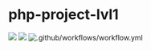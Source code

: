 # php-project-lvl1
<a href="https://codeclimate.com/github/ElenaIzotova8/php-project-lvl1/maintainability"><img src="https://api.codeclimate.com/v1/badges/b4d07e3a2f919ba5b11a/maintainability" /></a>
<a href="https://codeclimate.com/github/ElenaIzotova8/php-project-lvl1/test_coverage"><img src="https://api.codeclimate.com/v1/badges/b4d07e3a2f919ba5b11a/test_coverage" /></a>
![.github/workflows/workflow.yml](https://github.com/ElenaIzotova8/php-project-lvl1/workflows/.github/workflows/workflow.yml/badge.svg)
